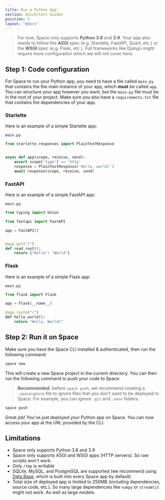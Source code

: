 ```yaml
---
title: Run a Python App
section: Quickstart Guides
position: 5
layout: "@docs"
---
```


> For now, Space only supports __Python 3.8__ and __3.9__. Your app also needs to follow the __ASGI__ spec (e.g. Starlette, FastAPI, Quart, etc.) or the __WSGI__ spec (e.g. Flask, etc.). Full frameworks like Django might require more configuration which we will not cover here.

## Step 1: Code configuration

For Space to run your Python app, you need to have a file called `main.py` that contains the the main instance of your app, which __must__ be called `app`. You can structure your app however you want, but the `main.py` file must be in the root of your project. Make sure you also have a `requirements.txt` file that contains the dependencies of your app.

### Starlette
Here is an example of a simple Starlette app:

`main.py`
```python
from starlette.responses import PlainTextResponse


async def app(scope, receive, send):
    assert scope['type'] == 'http'
    response = PlainTextResponse('Hello, world!')
    await response(scope, receive, send)
```

### FastAPI
Here is an example of a simple FastAPI app:

`main.py`
```python
from typing import Union

from fastapi import FastAPI

app = FastAPI()


@app.get("/")
def read_root():
    return {"Hello": "World"}
```

### Flask
Here is an example of a simple Flask app:

`main.py`
```python
from flask import Flask

app = Flask(__name__)

@app.route("/")
def hello_world():
    return "Hello, World!"
```


## Step 2: Run it on Space
Make sure you have the Space CLI installed & authenticated, then run the following command:

```bash
space new
```
This will create a new Space project in the current directory. You can then run the following command to push your code to Space:
> __Recommended__: before `space push`, we recommend creating a `.spaceignore` file to ignore files that you don't want to be deployed to Space. For example, you can ignore `.git` and `.venv` folders.
```bash
space push
```

Great job! You've just deployed your Python app on Space. You can now access your app at the URL provided by the CLI.

## Limitations
- Space only supports Python 3.8 and 3.9
- Space only supports ASGI and WSGI apps (HTTP servers). So raw scripts won't work.
- Only `/tmp` is writable
- SQLite, MySQL, and PostgreSQL are supported (we recommend using [Deta Base](/docs/en/reference/base/sdk), which is built into every Space app by default)
- Total size of deployed app is limited to 250MB (including dependencies, source code, etc.). So many large dependencies like `numpy` or `streamlit` might not work. As well as large models.
